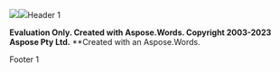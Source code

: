 ﻿![](Heading1.001.png)![](Heading1.001.png)Header 1


**Evaluation Only. Created with Aspose.Words. Copyright 2003-2023 Aspose Pty Ltd.**
**Created with an    Aspose.Words.           

Footer 1

